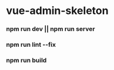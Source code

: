 # vue-admin-skeleton

### npm run dev || npm run server

### npm run lint --fix 

### npm run build

